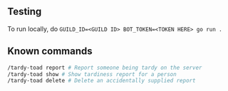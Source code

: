 ## Testing

To run locally, do `GUILD_ID=<GUILD ID> BOT_TOKEN=<TOKEN HERE> go run .`

## Known commands

```sh
/tardy-toad report # Report someone being tardy on the server
/tardy-toad show # Show tardiness report for a person
/tardy-toad delete # Delete an accidentally supplied report
```